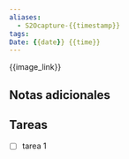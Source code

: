 ```yaml
---
aliases:
  - S2Ocapture-{{timestamp}}
tags: 
Date: {{date}} {{time}}
---
```

{{image_link}}

## Notas adicionales


## Tareas
- [ ] tarea 1 
